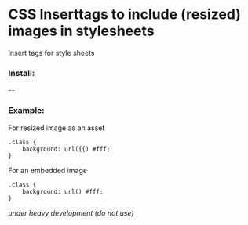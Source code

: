 # CSS Inserttags to include (resized) images in stylesheets
Insert tags for style sheets

### Install:


--
### Example:
For resized image as an asset
```
.class {
    background: url({{) #fff;
}
```

For an embedded image
```
.class {
    background: url() #fff;
}
```

*under heavy development (do not use)* 
